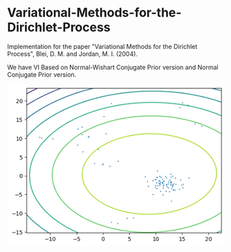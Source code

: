 # Variational-Methods-for-the-Dirichlet-Process
Implementation for the paper "Variational Methods for the Dirichlet Process", Blei, D. M. and Jordan, M. I. (2004).

We have VI Based on Normal-Wishart Conjugate Prior version and Normal Conjugate Prior version.

![Demo](ezgif-3-68f7e677d2.gif)
